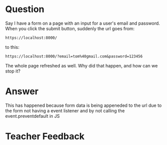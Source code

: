 # Question
Say I have a form on a page with an input for a user's email and password. When you click the submit button, suddenly the url goes from:

```plaintext
https://localhost:8000/
```
to this:
```plaintext
https://localhost:8000/?email=tom%40gmail.com&password=123456
```

The whole page refreshed as well. Why did that happen, and how can we stop it?
# Answer
This has happened because form data is being appeneded to the url due to the form not having a event listener and by not calling the event.preventdefault in JS
# Teacher Feedback